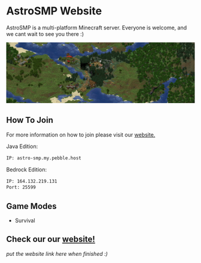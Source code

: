 # AstroSMP Website

AstroSMP is a multi-platform Minecraft server. Everyone is welcome, and we cant wait to see you there :)

![An image is suppost to be here, if you can see this then something is wrong lmao.](https://github.com/astrocore-team/Astrosmp-site/blob/bab64b9ba15879654b1ed77f163c084919edd6d0/Assets/background.png)
## How To Join

For more information on how to join please visit our [website.](https://astrocore-team.github.io/Astrosmp-site/)

Java Edition:
```bash
IP: astro-smp.my.pebble.host 
```
Bedrock Edition:
```bash
IP: 164.132.219.131
Port: 25599
```

## Game Modes
- Survival

## Check our our [website!](https://astrocore-team.github.io/Astrosmp-site/)
*put the website link here when finished :)*
